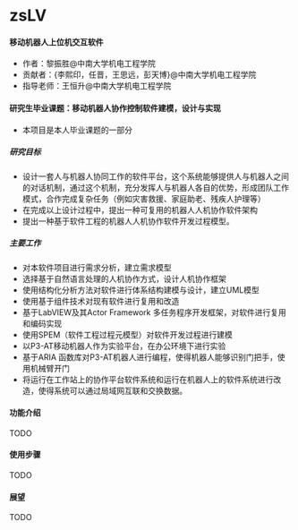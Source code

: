 # zsLV
#### 移动机器人上位机交互软件

* 作者：黎振胜@中南大学机电工程学院
* 贡献者：{李熙印，任晋，王思远，彭天博}@中南大学机电工程学院
* 指导老师：王恒升@中南大学机电工程学院

#### 研究生毕业课题：移动机器人协作控制软件建模，设计与实现
* 本项目是本人毕业课题的一部分

##### 研究目标

* 设计一套人与机器人协同工作的软件平台，这个系统能够提供人与机器人之间的对话机制，通过这个机制，充分发挥人与机器人各自的优势，形成团队工作模式，合作完成复杂任务（例如灾害救援、家庭助老、残疾人护理等）
* 在完成以上设计过程中，提出一种可复用的机器人人机协作软件架构
* 提出一种基于软件工程的机器人人机协作软件开发过程模型。

##### 主要工作
* 对本软件项目进行需求分析，建立需求模型
* 选择基于自然语言处理的人机协作方式，设计人机协作框架
* 使用结构化分析方法对软件进行体系结构建模与设计，建立UML模型
* 使用基于组件技术对现有软件进行复用和改造
* 基于LabVIEW及其Actor Framework 多任务程序开发框架，对软件进行复用和编码实现
* 使用SPEM（软件工程过程元模型）对软件开发过程进行建模
* 以P3-AT移动机器人作为实验平台，在办公环境下进行实验
* 基于ARIA 函数库对P3-AT机器人进行编程，使得机器人能够识别门把手，使用机械臂开门
* 将运行在工作站上的协作平台软件系统和运行在机器人上的软件系统进行改造，使得系统可以通过局域网互联和交换数据。

#### 功能介绍
TODO

#### 使用步骤
TODO

#### 展望
TODO
